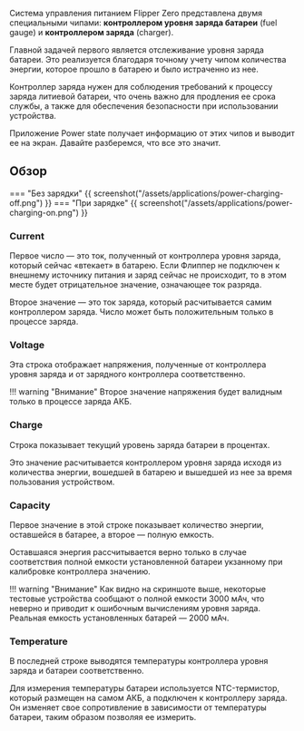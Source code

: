 Система управления питанием Flipper Zero представлена двумя специальными чипами: **контроллером уровня заряда батареи** (fuel gauge) и **контроллером заряда** (charger).

Главной задачей первого является отслеживание уровня заряда батареи. Это реализуется благодаря точному учету чипом количества энергии, которое прошло в батарею и было истраченно из нее.

Контроллер заряда нужен для соблюдения требований к процессу заряда литиевой батареи, что очень важно для продления ее срока службы, а также для обеспечения безопасности при использовании устройства.

Приложение Power state получает информацию от этих чипов и выводит ее на экран. Давайте разберемся, что все это значит.

## Обзор

=== "Без зарядки"
    {{ screenshot("/assets/applications/power-charging-off.png") }}
=== "При зарядке"
    {{ screenshot("/assets/applications/power-charging-on.png") }}

### Current

Первое число — это ток, полученный от контроллера уровня заряда, который сейчас «втекает» в батарею. Если Флиппер не подключен к внешнему источнику питания и заряд сейчас не происходит, то в этом месте будет отрицательное значение, означающее ток разряда.

Второе значение — это ток заряда, который расчитывается самим контроллером заряда. Число может быть положительным только в процессе заряда.

### Voltage

Эта строка отображает напряжения, полученные от контроллера уровня заряда и от зарядного контроллера соответственно.

!!! warning "Внимание"
    Второе значение напряжения будет валидным только в процессе заряда АКБ.

### Charge

Строка показывает текущий уровень заряда батареи в процентах.

Это значение расчитывается контроллером уровня заряда исходя из количества энергии, вошедшей в батарею и вышедшей из нее за время пользования устройством.

### Capacity

Первое значение в этой строке показывает количество энергии, оставшейся в батарее, а второе — полную емкость.

Оставшаяся энергия рассчитывается верно только в случае соответствия полной емкости установленной батареи укзанному при калибровке контроллера значению.

!!! warning "Внимание"
    Как видно на скриншоте выше, некоторые тестовые устройства сообщают о полной емкости 3000 мАч, что неверно и приводит к ошибочным вычислениям уровня заряда. Реальная емкость установленных батарей — 2000 мАч.

### Temperature

В последней строке выводятся температуры контроллера уровня заряда и батареи соответственно.

Для измерения температуры батареи используется NTC-термистор, который размещен на самом АКБ, а подключен к контроллеру заряда. Он изменяет свое сопротивление в зависимости от температуры батареи, таким образом позволяя ее измерить.